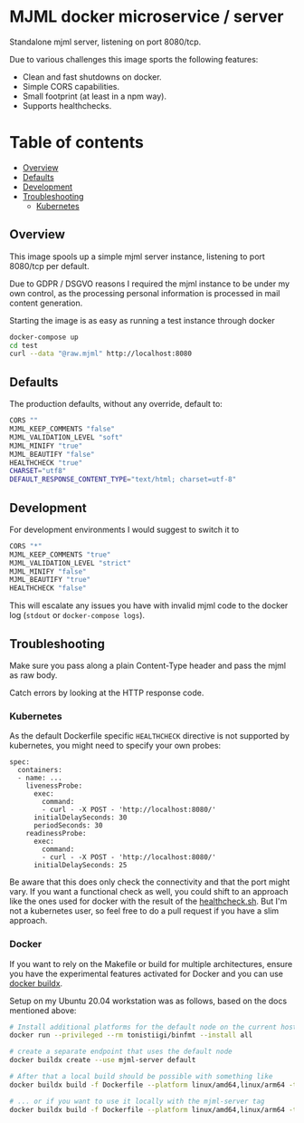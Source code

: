 # MJML docker microservice / server

Standalone mjml server, listening on port 8080/tcp.

Due to various challenges this image sports the following features:

- Clean and fast shutdowns on docker.
- Simple CORS capabilities.
- Small footprint (at least in a npm way).
- Supports healthchecks.

# Table of contents
  - [Overview](#overview)
  - [Defaults](#defaults)
  - [Development](#development)
  - [Troubleshooting](#troubleshooting)
    - [Kubernetes](#kubernetes)

## Overview

This image spools up a simple mjml server instance, listening to port 8080/tcp per default.

Due to GDPR / DSGVO reasons I required the mjml instance to be under my own control, as the processing personal information is processed in mail content generation.

Starting the image is as easy as running a test instance through docker

```sh
docker-compose up
cd test
curl --data "@raw.mjml" http://localhost:8080
```


## Defaults

The production defaults, without any override, default to:

```sh
CORS ""
MJML_KEEP_COMMENTS "false"
MJML_VALIDATION_LEVEL "soft"
MJML_MINIFY "true"
MJML_BEAUTIFY "false"
HEALTHCHECK "true"
CHARSET="utf8"
DEFAULT_RESPONSE_CONTENT_TYPE="text/html; charset=utf-8"
```

## Development

For development environments I would suggest to switch it to

```sh
CORS "*"
MJML_KEEP_COMMENTS "true"
MJML_VALIDATION_LEVEL "strict"
MJML_MINIFY "false"
MJML_BEAUTIFY "true"
HEALTHCHECK "false"
```

This will escalate any issues you have with invalid mjml code to the docker log (`stdout` or `docker-compose logs`).

## Troubleshooting

Make sure you pass along a plain Content-Type header and pass the mjml as raw body.

Catch errors by looking at the HTTP response code.

### Kubernetes

As the default Dockerfile specific `HEALTHCHECK` directive is not supported by kubernetes, you might need to specify your own probes:

```
spec:
  containers:
  - name: ...
    livenessProbe:
      exec:
        command:
        - curl - -X POST - 'http://localhost:8080/'
      initialDelaySeconds: 30
      periodSeconds: 30
    readinessProbe:
      exec:
        command:
        - curl - -X POST - 'http://localhost:8080/'
      initialDelaySeconds: 25
```

Be aware that this does only check the connectivity and that the port might vary. If you want a functional check as well, you could shift to an approach like the ones used for docker with the result of the [healthcheck.sh](healthcheck.sh). But I'm not a kubernetes user, so feel free to do a pull request if you have a slim approach.

### Docker

If you want to rely on the Makefile or build for multiple architectures, ensure you have the experimental features activated for Docker and you can use [docker buildx](https://docs.docker.com/buildx/working-with-buildx/).

Setup on my Ubuntu 20.04 workstation was as follows, based on the docs mentioned above:

```bash
# Install additional platforms for the default node on the current host linux os
docker run --privileged --rm tonistiigi/binfmt --install all

# create a separate endpoint that uses the default node
docker buildx create --use mjml-server default

# After that a local build should be possible with something like
docker buildx build -f Dockerfile --platform linux/amd64,linux/arm64 -t [registry-and-tag] --push .

# ... or if you want to use it locally with the mjml-server tag
docker buildx build -f Dockerfile --platform linux/amd64,linux/arm64 -t mjml-server --load .
```
